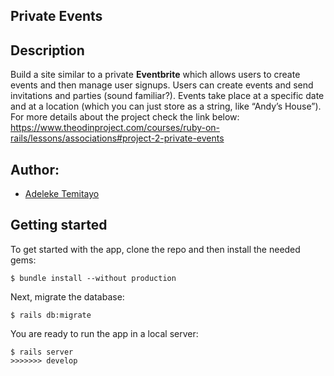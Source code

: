 ## Private Events

## Description
Build a site similar to a private <b>Eventbrite</b> which allows users to create events and then manage user signups. Users can create events and send invitations and parties (sound familiar?). Events take place at a specific date and at a location (which you can just store as a string, like “Andy’s House”).
For more details about the project check the link below:
https://www.theodinproject.com/courses/ruby-on-rails/lessons/associations#project-2-private-events

## Author:

-   [Adeleke Temitayo](https://github.com/lekegitrepo)

## Getting started

To get started with the app, clone the repo and then install the needed gems:

```
$ bundle install --without production
```

Next, migrate the database:

```
$ rails db:migrate
```

You are ready to run the app in a local server:

```
$ rails server
>>>>>>> develop
